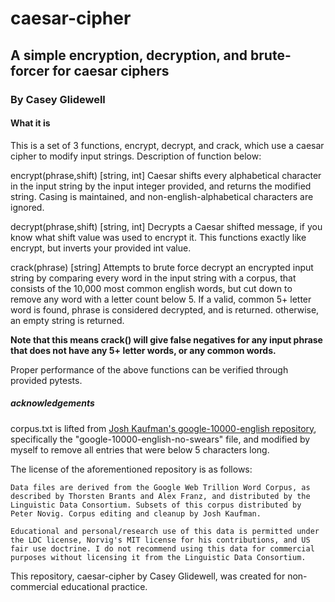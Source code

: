 # caesar-cipher


## A simple encryption, decryption, and brute-forcer for caesar ciphers

### By Casey Glidewell

#### What it is

This is a set of 3 functions, encrypt, decrypt, and crack, which use a caesar cipher to modify input strings. Description of function below:

encrypt(phrase,shift) [string, int]
Caesar shifts every alphabetical character in the input string by the input integer provided, and returns the modified string. Casing is maintained, and non-english-alphabetical characters are ignored.

decrypt(phrase,shift) [string, int]
Decrypts a Caesar shifted message, if you know what shift value was used to encrypt it. This functions exactly like encrypt, but inverts your provided int value.

crack(phrase) [string]
Attempts to brute force decrypt an encrypted input string by comparing every word in the input string with a corpus, that consists of the 10,000 most common english words, but cut down to remove any word with a letter count below 5. If a valid, common 5+ letter word is found, phrase is considered decrypted, and is returned. otherwise, an empty string is returned.

**Note that this means crack() will give false negatives for any input phrase that does not have any 5+ letter words, or any common words.**


Proper performance of the above functions can be verified through provided pytests.


##### acknowledgements

corpus.txt is lifted from [Josh Kaufman's google-10000-english repository](https://github.com/first20hours/google-10000-english?tab=License-1-ov-file),
specifically the "google-10000-english-no-swears" file, and modified by myself to remove all entries that were below 5 characters long.

The license of the aforementioned repository is as follows:

```
Data files are derived from the Google Web Trillion Word Corpus, as described by Thorsten Brants and Alex Franz, and distributed by the Linguistic Data Consortium. Subsets of this corpus distributed by Peter Novig. Corpus editing and cleanup by Josh Kaufman.

Educational and personal/research use of this data is permitted under the LDC license, Norvig's MIT license for his contributions, and US fair use doctrine. I do not recommend using this data for commercial purposes without licensing it from the Linguistic Data Consortium.
```

This repository, caesar-cipher by Casey Glidewell, was created for non-commercial educational practice.